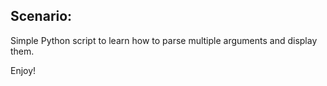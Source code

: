 <h2>Scenario:</h2> Simple Python script to learn how to parse multiple arguments and display them.
<p>Enjoy!</p>